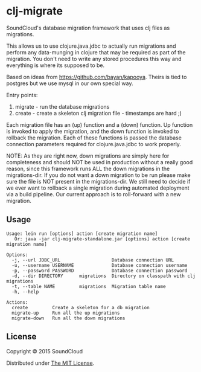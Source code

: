 # clj-migrate

SoundCloud's database migration framework that uses clj files as migrations.

This allows us to use clojure.java.jdbc to actually run migrations and perform
any data-munging in clojure that may be required as part of the migration. You
don't need to write any stored procedures this way and everything is where its
supposed to be.

Based on ideas from https://github.com/bayan/kapooya. Theirs is tied to postgres
but we use mysql in our own special way.

Entry points:

1. migrate - run the database migrations
2. create  - create a skeleton clj migration file - timestamps are hard ;)

Each migration file has an (up) function and a (down) function. Up function is
invoked to apply the migration, and the down function is invoked to rollback
the migration. Each of these functions is passed the database connection
parameters required for clojure.java.jdbc to work properly.

NOTE: As they are right now, down migrations are simply here for completeness
and should NOT be used in production without a really good reason, since this
framework runs ALL the down migrations in the migrations-dir. If you do not
want a down migration to be run please make sure the file is NOT present in
the migrations-dir. We still need to decide if we ever want to rollback a
single migration during automated deployment via a build pipeline. Our
current approach is to roll-forward with a new migration.

## Usage

    Usage: lein run [options] action [create migration name]
       Or: java -jar clj-migrate-standalone.jar [options] action [create migration name]

    Options:
      -j, --url JDBC_URL                   Database connection URL
      -u, --username USERNAME              Database connection username
      -p, --password PASSWORD              Database connection password
      -d, --dir DIRECTORY      migrations  Directory on classpath with clj migrations
      -t, --table NAME         migrations  Migration table name
      -h, --help

    Actions:
      create         Create a skeleton for a db migration
      migrate-up     Run all the up migrations
      migrate-down   Run all the down migrations

## License

Copyright © 2015 SoundCloud

Distributed under [The MIT License](http://opensource.org/licenses/mit-license.php).
